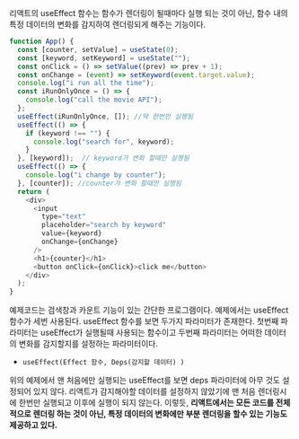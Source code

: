 리액트의 useEffect 함수는 함수가 렌더링이 될때마다 실행 되는 것이 아닌, 함수 내의 특정 데이터의 변화를 감지하여 렌더링되게 해주는 기능이다.

```javascript
function App() {
  const [counter, setValue] = useState(0);
  const [keyword, setKeyword] = useState("");
  const onClick = () => setValue((prev) => prev + 1);
  const onChange = (event) => setKeyword(event.target.value);
  console.log("i run all the time");
  const iRunOnlyOnce = () => {
    console.log("call the movie API");
  };
  useEffect(iRunOnlyOnce, []); //딱 한번만 실행됨
  useEffect(() => {
    if (keyword !== "") {
      console.log("search for", keyword);
    }
  }, [keyword]);  // keyword가 변화 할때만 실행됨
  useEffect(() => {
    console.log("i change by counter");
  }, [counter]); //counter가 변화 할때만 실행됨
  return (
    <div>
      <input
        type="text"
        placeholder="search by keyword"
        value={keyword}
        onChange={onChange}
      />
      <h1>{counter}</h1>
      <button onClick={onClick}>click me</button>
    </div>
  );
}

```

예제코드는 검색창과 카운트 기능이 있는 간단한 프로그램이다. 예제에서는 useEffect함수가 세번 사용된다.
useEffect 함수를 보면 두가지 파라미터가 존재한다. 첫번째 파라미터는 useEffect가 실행될때 사용되는 함수이고 두번째 파라미터는 어떠한 데이터의 변화를 감지할지를 설정하는 파라미터이다.
- `useEffect(Effect 함수, Deps(감지할 데이터) )`

위의 예제에서 맨 처음에만 실행되는 useEffect를 보면 deps 파라미터에 아무 것도 설정되어 있지 않다. 리액트가 감지해야할 데이터를 설정하지 않았기에 맨 처음 렌더링시에 한번만 실행되고
이후에 실행이 되지 않는다. 이렇듯, **리액트에서는 모든 코드를 전체적으로 렌더링 하는 것이 아닌, 특정 데이터의 변화에만 부분 렌더링을 할수 있는 기능도 제공하고 있다.**
